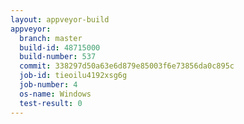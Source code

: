 ```yaml
---
layout: appveyor-build
appveyor:
  branch: master
  build-id: 48715000
  build-number: 537
  commit: 338297d50a63e6d879e85003f6e73856da0c895c
  job-id: tieoilu4192xsg6g
  job-number: 4
  os-name: Windows
  test-result: 0
---
```


